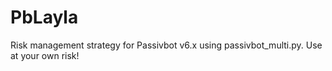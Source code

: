 # PbLayla
Risk management strategy for Passivbot v6.x using passivbot_multi.py. Use at your own risk!